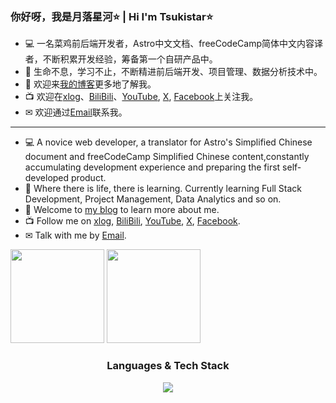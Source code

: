 ### 你好呀，我是月落星河⭐ | Hi I'm Tsukistar⭐

- 💻 一名菜鸡前后端开发者，Astro中文文档、freeCodeCamp简体中文内容译者，不断积累开发经验，筹备第一个自研产品中。
- 🌱 生命不息，学习不止，不断精进前后端开发、项目管理、数据分析技术中。
- 🔗 欢迎来<a href="https://www.tsukistar.fun" target="_blank" rel="noopener">我的博客</a>更多地了解我。
- 📺 欢迎在<a href="https://tsukistar.xlog.app" target="_blank" rel="noopener">xlog</a>、<a href="https://space.bilibili.com/10478887" target="_blank" rel="noopener">BiliBili</a>、<a href="https://www.youtube.com/channel/UCPkuyPJuuFL7UWue-qtqzFQ" target="_blank" rel="noopener">YouTube</a>, <a href="https://twitter.com/TsukistarCN" target="_blank" rel="noopener">X</a>, <a href="https://www.facebook.com/tsukistarCN" target="_blank" rel="noopener">Facebook</a>上关注我。
- ✉ 欢迎通过<a href="mailto:tsukistar.bilibili@gmail.com">Email</a>联系我。
---
- 💻 A novice web developer, a translator for Astro's Simplified Chinese document and freeCodeCamp Simplified Chinese content,constantly accumulating development experience and preparing the first self-developed product.
- 🌱 Where there is life, there is learning. Currently learning Full Stack Development, Project Management, Data Analytics and so on.
- 🔗 Welcome to <a href="https://www.tsukistar.fun" target="_blank" rel="noopener">my blog</a> to learn more about me.
- 📺 Follow me on <a href="https://tsukistar.xlog.app" target="_blank" rel="noopener">xlog</a>, <a href="https://space.bilibili.com/10478887" target="_blank" rel="noopener">BiliBili</a>, <a href="https://www.youtube.com/channel/UCPkuyPJuuFL7UWue-qtqzFQ" target="_blank" rel="noopener">YouTube</a>, <a href="https://twitter.com/TsukistarCN" target="_blank" rel="noopener">X</a>, <a href="https://www.facebook.com/tsukistarCN" target="_blank" rel="noopener">Facebook</a>.
- ✉ Talk with me by <a href="mailto:tsukistar.bilibili@gmail.com">Email</a>.

<picture>
  <source
    srcset="https://github-readme-stats.vercel.app/api?username=Tsukistar&hide_title=true&hide_border=true&show_icons=true&line_height=21&theme=dark&locale=cn"
    media="(prefers-color-scheme: dark)"
  />
  <source
    srcset="https://github-readme-stats.vercel.app/api?username=Tsukistar&hide_title=true&hide_border=true&show_icons=true&line_height=21&theme=graywhite&locale=cn"
    media="(prefers-color-scheme: light), (prefers-color-scheme: no-preference)"
  />
  <img align="" height="150px" src="https://github-readme-stats.vercel.app/api?username=Tsukistar&hide_title=true&hide_border=true&show_icons=true&line_height=21&theme=graywhite&locale=cn" />
</picture>

<picture>
  <source
    srcset="https://github-readme-stats.vercel.app/api/top-langs/?username=Tsukistar&hide_title=true&hide_border=true&layout=compact&theme=dark&locale=cn"
    media="(prefers-color-scheme: dark)"
  />
  <source
    srcset="https://github-readme-stats.vercel.app/api/top-langs/?username=Tsukistar&hide_title=true&hide_border=true&layout=compact&theme=graywhite&locale=cn"
    media="(prefers-color-scheme: light), (prefers-color-scheme: no-preference)"
  />
  <img align="" height="150px" src="https://github-readme-stats.vercel.app/api/top-langs/?username=Tsukistar&hide_title=true&hide_border=true&layout=compact&theme=graywhite&locale=cn" />
</picture>

<h3 align="center">Languages & Tech Stack</h3>
<p align="center">
  <a href="https://skillicons.dev">
    <img src="https://skillicons.dev/icons?i=vue,vite,astro,sass,js,ts,flask,spring,java,nginx,mysql,git,linux" />
  </a>
</p>
